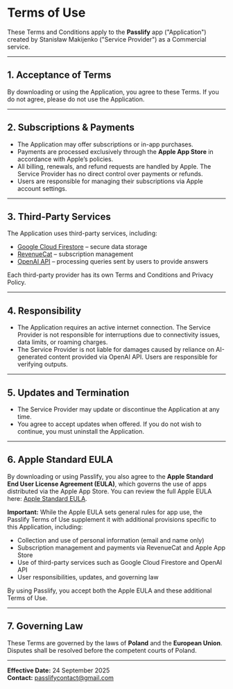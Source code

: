 # Terms of Use

These Terms and Conditions apply to the **Passlify** app ("Application") created by Stanisław Makijenko ("Service Provider") as a Commercial service.

---

## 1. Acceptance of Terms

By downloading or using the Application, you agree to these Terms. If you do not agree, please do not use the Application.

---

## 2. Subscriptions & Payments

* The Application may offer subscriptions or in-app purchases.  
* Payments are processed exclusively through the **Apple App Store** in accordance with Apple’s policies.  
* All billing, renewals, and refund requests are handled by Apple. The Service Provider has no direct control over payments or refunds.  
* Users are responsible for managing their subscriptions via Apple account settings.

---

## 3. Third-Party Services

The Application uses third-party services, including:

* [Google Cloud Firestore](https://cloud.google.com/terms/cloud-privacy-notice) – secure data storage  
* [RevenueCat](https://www.revenuecat.com/terms) – subscription management  
* [OpenAI API](https://openai.com/policies/terms-of-use) – processing queries sent by users to provide answers  

Each third-party provider has its own Terms and Conditions and Privacy Policy.

---

## 4. Responsibility

* The Application requires an active internet connection. The Service Provider is not responsible for interruptions due to connectivity issues, data limits, or roaming charges.  
* The Service Provider is not liable for damages caused by reliance on AI-generated content provided via OpenAI API. Users are responsible for verifying outputs.  

---

## 5. Updates and Termination

* The Service Provider may update or discontinue the Application at any time.  
* You agree to accept updates when offered. If you do not wish to continue, you must uninstall the Application.  

---

## 6. Apple Standard EULA

By downloading or using Passlify, you also agree to the **Apple Standard End User License Agreement (EULA)**, which governs the use of apps distributed via the Apple App Store. You can review the full Apple EULA here: [Apple Standard EULA](https://www.apple.com/legal/internet-services/itunes/dev/stdeula/).

**Important:** While the Apple EULA sets general rules for app use, the Passlify Terms of Use supplement it with additional provisions specific to this Application, including:

* Collection and use of personal information (email and name only)  
* Subscription management and payments via RevenueCat and Apple App Store  
* Use of third-party services such as Google Cloud Firestore and OpenAI API  
* User responsibilities, updates, and governing law  

By using Passlify, you accept both the Apple EULA and these additional Terms of Use.

---

## 7. Governing Law

These Terms are governed by the laws of **Poland** and the **European Union**. Disputes shall be resolved before the competent courts of Poland.

---

**Effective Date:** 24 September 2025  
**Contact:** passlifycontact@gmail.com

